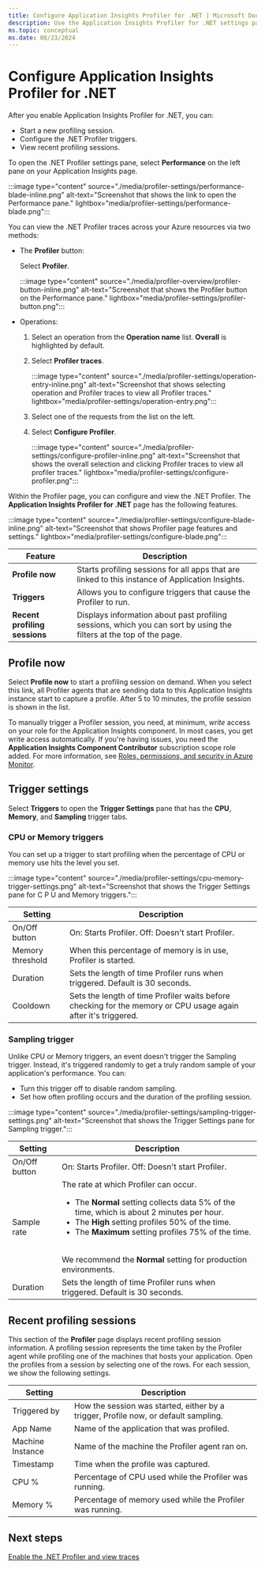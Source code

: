 ```yaml
---
title: Configure Application Insights Profiler for .NET | Microsoft Docs
description: Use the Application Insights Profiler for .NET settings pane to see the Profiler status and start profiling sessions
ms.topic: conceptual
ms.date: 08/23/2024
---
```


# Configure Application Insights Profiler for .NET

After you enable Application Insights Profiler for .NET, you can:

- Start a new profiling session.
- Configure the .NET Profiler triggers.
- View recent profiling sessions.

To open the .NET Profiler settings pane, select **Performance** on the left pane on your Application Insights page.

:::image type="content" source="./media/profiler-settings/performance-blade-inline.png" alt-text="Screenshot that shows the link to open the Performance pane." lightbox="media/profiler-settings/performance-blade.png":::

You can view the .NET Profiler traces across your Azure resources via two methods:

- The **Profiler** button:

   Select **Profiler**.

  :::image type="content" source="./media/profiler-overview/profiler-button-inline.png" alt-text="Screenshot that shows the Profiler button on the Performance pane." lightbox="media/profiler-settings/profiler-button.png":::

- Operations:

   1. Select an operation from the **Operation name** list. **Overall** is highlighted by default.
   1. Select **Profiler traces**.
   
      :::image type="content" source="./media/profiler-settings/operation-entry-inline.png" alt-text="Screenshot that shows selecting operation and Profiler traces to view all Profiler traces." lightbox="media/profiler-settings/operation-entry.png":::

   1. Select one of the requests from the list on the left.
   1. Select **Configure Profiler**.

      :::image type="content" source="./media/profiler-settings/configure-profiler-inline.png" alt-text="Screenshot that shows the overall selection and clicking Profiler traces to view all profiler traces." lightbox="media/profiler-settings/configure-profiler.png":::

Within the Profiler page, you can configure and view the .NET Profiler. The **Application Insights Profiler for .NET** page has the following features.

:::image type="content" source="./media/profiler-settings/configure-blade-inline.png" alt-text="Screenshot that shows Profiler page features and settings." lightbox="media/profiler-settings/configure-blade.png":::

| Feature | Description |
|-|-|
**Profile now** | Starts profiling sessions for all apps that are linked to this instance of Application Insights.
**Triggers** | Allows you to configure triggers that cause the Profiler to run.
**Recent profiling sessions** | Displays information about past profiling sessions, which you can sort by using the filters at the top of the page.

## Profile now

Select **Profile now** to start a profiling session on demand. When you select this link, all Profiler agents that are sending data to this Application Insights instance start to capture a profile. After 5 to 10 minutes, the profile session is shown in the list.

To manually trigger a Profiler session, you need, at minimum, *write* access on your role for the Application Insights component. In most cases, you get write access automatically. If you're having issues, you need the **Application Insights Component Contributor** subscription scope role added. For more information, see [Roles, permissions, and security in Azure Monitor](../roles-permissions-security.md).

## Trigger settings

Select **Triggers** to open the **Trigger Settings** pane that has the **CPU**, **Memory**, and **Sampling** trigger tabs.

### CPU or Memory triggers

You can set up a trigger to start profiling when the percentage of CPU or memory use hits the level you set.

:::image type="content" source="./media/profiler-settings/cpu-memory-trigger-settings.png" alt-text="Screenshot that shows the Trigger Settings pane for C P U and Memory triggers.":::

| Setting | Description |
|-|-|
On/Off button | On: Starts Profiler. Off: Doesn't start Profiler.
Memory threshold | When this percentage of memory is in use, Profiler is started.
Duration | Sets the length of time Profiler runs when triggered. Default is 30 seconds.
Cooldown | Sets the length of time Profiler waits before checking for the memory or CPU usage again after it's triggered.

### Sampling trigger

Unlike CPU or Memory triggers, an event doesn't trigger the Sampling trigger. Instead, it's triggered randomly to get a truly random sample of your application's performance.
You can:
- Turn this trigger off to disable random sampling.
- Set how often profiling occurs and the duration of the profiling session.

:::image type="content" source="./media/profiler-settings/sampling-trigger-settings.png" alt-text="Screenshot that shows the Trigger Settings pane for Sampling trigger.":::

| Setting | Description |
|-|-|
On/Off button | On: Starts Profiler. Off: Doesn't start Profiler.
Sample rate | The rate at which Profiler can occur. </br> <ul><li>The **Normal** setting collects data 5% of the time, which is about 2 minutes per hour.</li><li>The **High** setting profiles 50% of the time.</li><li>The **Maximum** setting profiles 75% of the time.</li></ul> </br> We recommend the **Normal** setting for production environments.
Duration | Sets the length of time Profiler runs when triggered. Default is 30 seconds.

## Recent profiling sessions
This section of the **Profiler** page displays recent profiling session information. A profiling session represents the time taken by the Profiler agent while profiling one of the machines that hosts your application. Open the profiles from a session by selecting one of the rows. For each session, we show the following settings.

| Setting | Description |
|-|-|
Triggered by | How the session was started, either by a trigger, Profile now, or default sampling.
App Name | Name of the application that was profiled.
Machine Instance | Name of the machine the Profiler agent ran on.
Timestamp | Time when the profile was captured.
CPU % | Percentage of CPU used while the Profiler was running.
Memory % | Percentage of memory used while the Profiler was running.

## Next steps

[Enable the .NET Profiler and view traces](profiler.md?toc=/azure/azure-monitor/toc.json)

[profiler-on-demand]: ./media/profiler-settings/profiler-on-demand.png
[performance-blade]: ./media/profiler-settings/performance-blade.png
[configure-profiler-page]: ./media/profiler-settings/configureBlade.png
[trigger-settings-flyout]: ./media/profiler-settings/trigger-central-p-u.png
[create-performance-test]: ./media/profiler-settings/new-performance-test.png
[configure-performance-test]: ./media/profiler-settings/configure-performance-test.png
[load-test-queued]: ./media/profiler-settings/load-test-queued.png
[load-test-in-progress]: ./media/profiler-settings/load-test-in-progress.png
[enable-app-insights]: ./media/profiler-settings/enable-app-insights-blade-01.png
[update-site-extension]: ./media/profiler-settings/update-site-extension-01.png
[change-and-save-appinsights]: ./media/profiler-settings/change-and-save-app-insights-01.png
[check-for-extension-update]: ./media/profiler-settings/check-extension-update-01.png
[profiler-timeout]: ./media/profiler-settings/profiler-time-out.png
